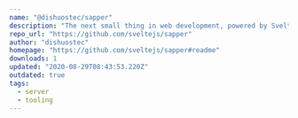 ```yaml
---
name: "@dishuostec/sapper"
description: "The next small thing in web development, powered by Svelte"
repo_url: "https://github.com/sveltejs/sapper"
author: "dishuostec"
homepage: "https://github.com/sveltejs/sapper#readme"
downloads: 1
updated: "2020-08-29T08:43:53.220Z"
outdated: true
tags: 
  - server
  - tooling
---
```

